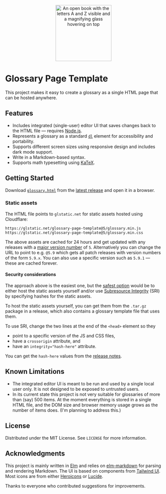 <p align="center">
  <a href="https://glossary.page/template" target="_blank" rel="noopener noreferrer">
    <picture>
      <source media="(prefers-color-scheme: dark)" srcset="img/logo-white.svg">
      <img width="180" alt="An open book with the letters A and Z visible and a magnifying glass hovering on top" src="img/logo.svg">
    </picture>
  </a>
</p>

# Glossary Page Template

This project makes it easy to create a glossary as a single HTML page that can be hosted anywhere.

## Features

* Includes integrated (single-user) editor UI that saves changes back to the HTML file — requires [Node.js](https://nodejs.org).
* Represents a glossary as a standard [`dl`](https://developer.mozilla.org/en-US/docs/Web/HTML/Element/dl) element for accessibility and portability.
* Supports different screen sizes using responsive design and includes dark mode support.
* Write in a Markdown-based syntax.
* Supports math typesetting using [KaTeX](https://katex.org/).

## Getting Started

Download [`glossary.html`](https://github.com/hilverd/glossary-page-template/releases/latest/download/glossary.html) from the [latest release](https://github.com/hilverd/glossary-page-template/releases/latest) and open it in a browser.

### Static assets

The HTML file points to `glstatic.net` for static assets hosted using Cloudflare:

```
https://glstatic.net/glossary-page-template@5/glossary.min.js
https://glstatic.net/glossary-page-template@5/glossary.min.css
```

The above assets are cached for 24 hours and get updated with any releases with a [major version number](https://semver.org/) of `5`. Alternatively you can change the URL to point to e.g. `@5.9` which gets all patch releases with version numbers of the form `5.9.x`. You can also use a specific version such as `5.9.1` — these are cached forever.

#### Security considerations

The approach above is the easiest one, but the [safest option](https://css-tricks.com/potential-dangers-of-third-party-javascript/) would be to either host the static assets yourself and/or use [Subresource Integrity](https://developer.mozilla.org/en-US/docs/Web/Security/Subresource_Integrity) (SRI) by specifying hashes for the static assets.

To host the static assets yourself, you can get them from the `.tar.gz` package in a release, which also contains a glossary template file that uses them.

To use SRI, change the two lines at the end of the `<head>` element so they

* point to a specific version of the JS and CSS files,
* have a `crossorigin` attribute, and
* have an `integrity="hash-here"` attribute.

You can get the `hash-here` values from the [release notes](https://github.com/hilverd/glossary-page-template/releases/latest).

## Known Limitations

* The integrated editor UI is meant to be run and used by a single local user only. It is not designed to be exposed to untrusted users.
* In its current state this project is not very suitable for glossaries of more than (say) 500 items. At the moment everything is stored in a single HTML file, and the DOM size and browser memory usage grows as the number of items does. (I'm planning to address this.)

## License

Distributed under the MIT License. See `LICENSE` for more information.

## Acknowledgments

This project is mainly written in [Elm](https://elm-lang.org/) and relies on [elm-markdown](https://github.com/dillonkearns/elm-markdown) for parsing and rendering Markdown. The UI is based on components from [Tailwind UI](https://tailwindui.com/). Most icons are from either [Heroicons](https://heroicons.com/) or [Lucide](https://lucide.dev/).

Thanks to everyone who contributed suggestions for improvements.
